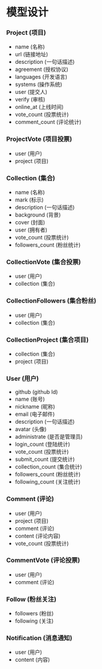 # 模型设计

### Project (项目)

- name (名称)
- url (链接地址)
- description (一句话描述)
- agreement (授权协议)
- languages (开发语言)
- systems (操作系统)
- user (提交人)
- verify (审核)
- online_at (上线时间)
- vote_count (投票统计)
- comment_count (评论统计)


### ProjectVote (项目投票)

- user (用户)
- project (项目)


### Collection (集合)

- name (名称)
- mark (标示)
- description (一句话描述)
- background (背景)
- cover (封面)
- user (拥有者)
- vote_count (投票统计)
- followers_count (粉丝统计)


### CollectionVote (集合投票)

- user (用户)
- collection (集合)


### CollectionFollowers (集合粉丝)

- user (用户)
- collection (集合)


### CollectionProject (集合项目)

- collection (集合)
- project (项目)


### User (用户)

- github (github Id)
- name (账号)
- nickname (昵称)
- email (电子邮件)
- description (一句话描述)
- avatar (头像)
- administrate (是否是管理员)
- login_count (登陆统计)
- vote_count (投票统计)
- submit_count (提交统计)
- collection_count (集合统计)
- followers_count (粉丝统计)
- following_count (关注统计)


### Comment (评论)

- user (用户)
- project (项目)
- comment (评论)
- content (评论内容)
- vote_count (投票统计)


### CommentVote (评论投票)

- user (用户)
- comment (评论)


### Follow (粉丝关注)

- followers (粉丝)
- following (关注)


### Notification (消息通知)

- user (用户)
- content (内容)

